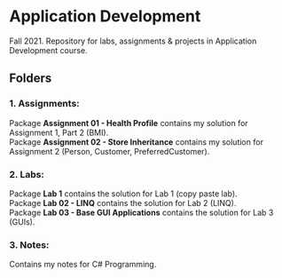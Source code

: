 # Application Development
Fall 2021. Repository for labs, assignments & projects in Application Development course.

## Folders

### 1. Assignments:

<p>
    Package <b>Assignment 01 - Health Profile</b> contains my solution for Assignment 1, Part 2 (BMI). <br>
    Package <b>Assignment 02 - Store Inheritance</b> contains my solution for Assignment 2 (Person, Customer, PreferredCustomer). <br>
</p>

### 2. Labs:

<p>
    Package <b>Lab 1</b> contains the solution for Lab 1 (copy paste lab). <br>
    Package <b>Lab 02 - LINQ</b> contains the solution for Lab 2 (LINQ). <br>
    Package <b>Lab 03 - Base GUI Applications</b> contains the solution for Lab 3 (GUIs). <br>
</p>

### 3. Notes:

<p> 
    Contains my notes for C# Programming.
</p>